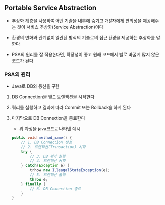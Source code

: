 ## Portable Service Abstraction

* 추상화 계층을 사용하여 어떤 기술을 내부에 숨기고 개발자에게 편의성을 제공해주는 것이 서비스 추상화(Service Abstraction)이다 

* 환경의 변화와 관계없이 일관된 방식의 기술로의 접근 환경을 제공하는 추상화를 말한다

* PSA의 원리를 잘 적용한다면, 확장성이 좋고 원래 코드에서 별로 바꿀게 많지 않은 코드가 된다

### PSA의 원리

* Java로 DB와 통신을 구현

1. DB Connection을 맺고 트랜잭션을 시작한다

2. 쿼리를 실행하고 결과에 따라 Commit 또는 Rollback을 하게 된다

3. 마지막으로 DB Connection을 종료한다

    * 위 과정을 java코드로 나타낸 예시
    ```java
    public void method_name() {
        // 1. DB Connection 생성
        // 2. 트랜잭션(Transaction) 시작
        try {
            // 3. DB 쿼리 실행
            // 4. 트랜잭션 커밋
        } catch(Exception e) {
            trhow new IlleagalStateException(e);
            // 5. 트랜잭션 롤백
            throw e;
        } finally {
            // 6. DB Connection 종료
        }
    }
    ```